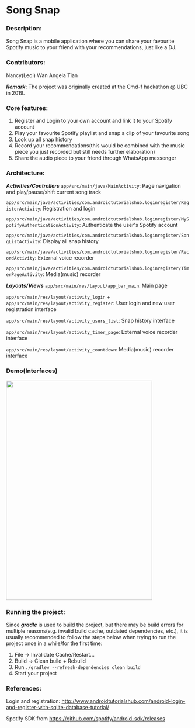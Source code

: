 # Song Snap

### Description:
Song Snap is a mobile application where you can share your favourite Spotify music to your friend with your recommendations, just like a DJ.

### Contributors:
Nancy(Leqi) Wan
Angela Tian

***Remark***: The project was originally created at the Cmd-f hackathon @ UBC in 2019.

### Core features:
1. Register and Login to your own account and link it to your Spotify account
2. Play your favourite Spotify playlist and snap a clip of your favourite song
3. Look up all snap history
3. Record your recommendations(this would be combined with the music piece you just recorded but still needs further elaboration)
4. Share the audio piece to your friend through WhatsApp messenger

### Architecture:
***Activities/Controllers***
`app/src/main/java/MainActivity`: Page navigation and play/pause/shift current song track

`app/src/main/java/activities/com.androidtutorialshub.loginregister/RegisterActivity`: Registration and login

`app/src/main/java/activities/com.androidtutorialshub.loginregister/MySpotifyAuthenticationActivity`: Authenticate the user's Spotify account

`app/src/main/java/activities/com.androidtutorialshub.loginregister/SongListActivity`: Display all snap history

`app/src/main/java/activities/com.androidtutorialshub.loginregister/RecordActivity`: External voice recorder

`app/src/main/java/activities/com.androidtutorialshub.loginregister/TimerPageActivity`: Media(music) recorder


***Layouts/Views***
`app/src/main/res/layout/app_bar_main`: Main page

`app/src/main/res/layout/activity_login` + `app/src/main/res/layout/activity_register`: User login and new user registration interface

`app/src/main/res/layout/activity_users_list`: Snap history interface

`app/src/main/res/layout/activity_timer_page`: External voice recorder interface

`app/src/main/res/layout/activity_countdown`: Media(music) recorder interface


### Demo(Interfaces)
<img src="demo/demo.gif" width="400" height="600">

### Running the project:
Since ***gradle*** is used to build the project, but there may be build errors for multiple reasons(e.g. invalid build cache, outdated dependencies, etc.), it is usually recommended to follow the steps below when trying to run the project once in a while/for the first time:
1. File -> Invalidate Cache/Restart...
2. Build -> Clean build + Rebuild
3. Run `./gradlew --refresh-dependencies clean build`
4. Start your project

### References:
Login and registration: http://www.androidtutorialshub.com/android-login-and-register-with-sqlite-database-tutorial/

Spotify SDK from https://github.com/spotify/android-sdk/releases

